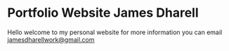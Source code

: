 # Portfolio Website James Dharell
Hello welcome to my personal website
for more information you can email
jamesdharellwork@gmail.com

